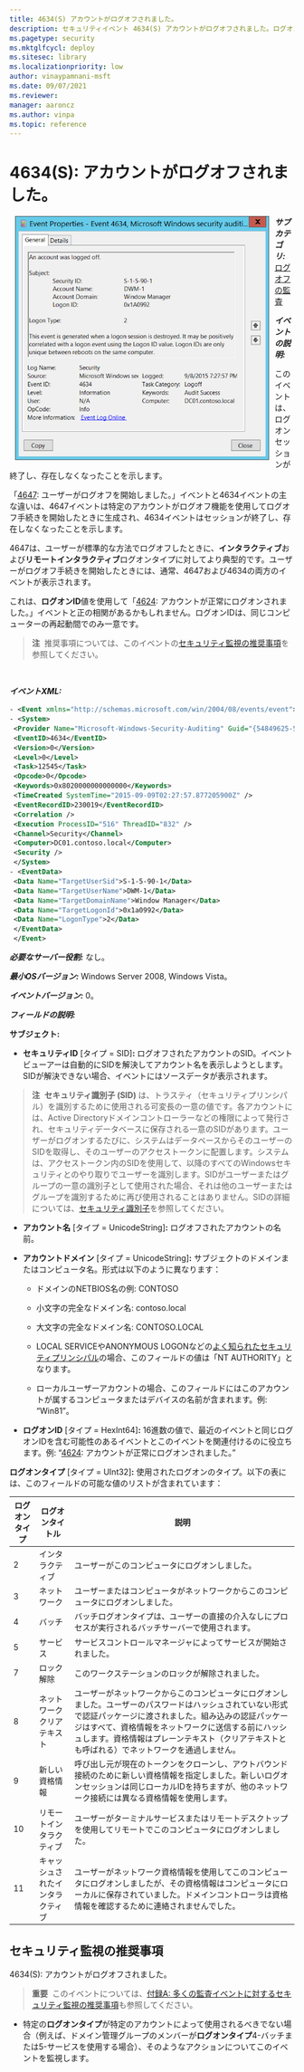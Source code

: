 ```yaml
---
title: 4634(S) アカウントがログオフされました。
description: セキュリティイベント 4634(S) アカウントがログオフされました。ログオンセッションが終了し、存在しなくなったときに生成されるイベントです。
ms.pagetype: security
ms.mktglfcycl: deploy
ms.sitesec: library
ms.localizationpriority: low
author: vinaypamnani-msft
ms.date: 09/07/2021
ms.reviewer: 
manager: aaroncz
ms.author: vinpa
ms.topic: reference
---
```


# 4634(S): アカウントがログオフされました。

<img src="images/event-4634.png" alt="Event 4634 illustration" width="449" height="431" hspace="10" align="left" />

***サブカテゴリ:***&nbsp;[ログオフの監査](audit-logoff.md)

***イベントの説明:***

このイベントは、ログオンセッションが終了し、存在しなくなったことを示します。

「[4647](event-4647.md): ユーザーがログオフを開始しました。」イベントと4634イベントの主な違いは、4647イベントは特定のアカウントがログオフ機能を使用してログオフ手続きを開始したときに生成され、4634イベントはセッションが終了し、存在しなくなったことを示します。

4647は、ユーザーが標準的な方法でログオフしたときに、**インタラクティブ**および**リモートインタラクティブ**ログオンタイプに対してより典型的です。ユーザーがログオフ手続きを開始したときには、通常、4647および4634の両方のイベントが表示されます。

これは、**ログオンID**値を使用して「[4624](event-4624.md): アカウントが正常にログオンされました。」イベントと正の相関があるかもしれません。ログオンIDは、同じコンピューターの再起動間でのみ一意です。

> **注**&nbsp;&nbsp;推奨事項については、このイベントの[セキュリティ監視の推奨事項](#security-monitoring-recommendations)を参照してください。

<br clear="all">

***イベントXML:***
```xml
- <Event xmlns="http://schemas.microsoft.com/win/2004/08/events/event">
- <System>
 <Provider Name="Microsoft-Windows-Security-Auditing" Guid="{54849625-5478-4994-A5BA-3E3B0328C30D}" /> 
 <EventID>4634</EventID> 
 <Version>0</Version> 
 <Level>0</Level> 
 <Task>12545</Task> 
 <Opcode>0</Opcode> 
 <Keywords>0x8020000000000000</Keywords> 
 <TimeCreated SystemTime="2015-09-09T02:27:57.877205900Z" /> 
 <EventRecordID>230019</EventRecordID> 
 <Correlation /> 
 <Execution ProcessID="516" ThreadID="832" /> 
 <Channel>Security</Channel> 
 <Computer>DC01.contoso.local</Computer> 
 <Security /> 
 </System>
- <EventData>
 <Data Name="TargetUserSid">S-1-5-90-1</Data> 
 <Data Name="TargetUserName">DWM-1</Data> 
 <Data Name="TargetDomainName">Window Manager</Data> 
 <Data Name="TargetLogonId">0x1a0992</Data> 
 <Data Name="LogonType">2</Data> 
 </EventData>
 </Event>

```

***必要なサーバー役割:*** なし。

***最小OSバージョン:*** Windows Server 2008, Windows Vista。

***イベントバージョン:*** 0。

***フィールドの説明:***

**サブジェクト:**

-   **セキュリティID** \[タイプ = SID\]**:** ログオフされたアカウントのSID。イベントビューアーは自動的にSIDを解決してアカウント名を表示しようとします。SIDが解決できない場合、イベントにはソースデータが表示されます。

> **注**&nbsp;&nbsp;**セキュリティ識別子 (SID)** は、トラスティ（セキュリティプリンシパル）を識別するために使用される可変長の一意の値です。各アカウントには、Active Directoryドメインコントローラーなどの権限によって発行され、セキュリティデータベースに保存される一意のSIDがあります。ユーザーがログオンするたびに、システムはデータベースからそのユーザーのSIDを取得し、そのユーザーのアクセストークンに配置します。システムは、アクセストークン内のSIDを使用して、以降のすべてのWindowsセキュリティとのやり取りでユーザーを識別します。SIDがユーザーまたはグループの一意の識別子として使用された場合、それは他のユーザーまたはグループを識別するために再び使用されることはありません。SIDの詳細については、[セキュリティ識別子](/windows/access-protection/access-control/security-identifiers)を参照してください。

-   **アカウント名** \[タイプ = UnicodeString\]**:** ログオフされたアカウントの名前。

-   **アカウントドメイン** \[タイプ = UnicodeString\]**:** サブジェクトのドメインまたはコンピュータ名。形式は以下のように異なります：

    -   ドメインのNETBIOS名の例: CONTOSO

    -   小文字の完全なドメイン名: contoso.local

    -   大文字の完全なドメイン名: CONTOSO.LOCAL

    -   LOCAL SERVICEやANONYMOUS LOGONなどの[よく知られたセキュリティプリンシパル](/windows/security/identity-protection/access-control/security-identifiers)の場合、このフィールドの値は「NT AUTHORITY」となります。

    -   ローカルユーザーアカウントの場合、このフィールドにはこのアカウントが属するコンピュータまたはデバイスの名前が含まれます。例: “Win81”。

-   **ログオンID** \[タイプ = HexInt64\]**:** 16進数の値で、最近のイベントと同じログオンIDを含む可能性のあるイベントとこのイベントを関連付けるのに役立ちます。例: “[4624](event-4624.md): アカウントが正常にログオンされました。”

**ログオンタイプ** \[タイプ = UInt32\]**:** 使用されたログオンのタイプ。以下の表には、このフィールドの可能な値のリストが含まれています：

| ログオンタイプ | ログオンタイトル       | 説明                                                                                                                                                                                                                                                                                                                |
|------------|-------------------|----------------------------------------------------------------------------------------------------------------------------------------------------------------------------------------------------------------------------------------------------------------------------------------------------------------------------|
| 2          | インタラクティブ       | ユーザーがこのコンピュータにログオンしました。                                                                                                                                                                                                                                                                                         |
| 3          | ネットワーク           | ユーザーまたはコンピュータがネットワークからこのコンピュータにログオンしました。                                                                                                                                                                                                                                                            |
| 4          | バッチ             | バッチログオンタイプは、ユーザーの直接の介入なしにプロセスが実行されるバッチサーバーで使用されます。                                                                                                                                                                                         |
| 5          | サービス           | サービスコントロールマネージャによってサービスが開始されました。                                                                                                                                                                                                                                                                      |
| 7          | ロック解除            | このワークステーションのロックが解除されました。                                                                                                                                                                                                                                                                                             |
| 8          | ネットワーククリアテキスト  | ユーザーがネットワークからこのコンピュータにログオンしました。ユーザーのパスワードはハッシュされていない形式で認証パッケージに渡されました。組み込みの認証パッケージはすべて、資格情報をネットワークに送信する前にハッシュします。資格情報はプレーンテキスト（クリアテキストとも呼ばれる）でネットワークを通過しません。 |
| 9          | 新しい資格情報    | 呼び出し元が現在のトークンをクローンし、アウトバウンド接続のために新しい資格情報を指定しました。新しいログオンセッションは同じローカルIDを持ちますが、他のネットワーク接続には異なる資格情報を使用します。                                                                                                                 |
| 10         | リモートインタラクティブ | ユーザーがターミナルサービスまたはリモートデスクトップを使用してリモートでこのコンピュータにログオンしました。                                                                                                                                                                                                                                      |
| 11         | キャッシュされたインタラクティブ | ユーザーがネットワーク資格情報を使用してこのコンピュータにログオンしましたが、その資格情報はコンピュータにローカルに保存されていました。ドメインコントローラは資格情報を確認するために連絡されませんでした。                                                                                                                                                    |

## セキュリティ監視の推奨事項

4634(S): アカウントがログオフされました。

> **重要**&nbsp;&nbsp;このイベントについては、[付録A: 多くの監査イベントに対するセキュリティ監視の推奨事項](appendix-a-security-monitoring-recommendations-for-many-audit-events.md)も参照してください。

- 特定の**ログオンタイプ**が特定のアカウントによって使用されるべきでない場合（例えば、ドメイン管理グループのメンバーが**ログオンタイプ**4-バッチまたは5-サービスを使用する場合）、そのようなアクションについてこのイベントを監視します。
